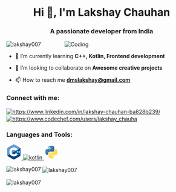 
<h1 align="center">Hi 👋, I'm Lakshay Chauhan</h1>
<h3 align="center">A passionate developer from India</h3>
<img align="right" alt="Coding" width="350" src="https://data.whicdn.com/images/309541334/original.gif">

<p align="left"> <img src="https://komarev.com/ghpvc/?username=lakshay007&label=Profile%20views&color=0e75b6&style=flat" alt="lakshay007" /> </p>



- 🌱 I’m currently learning **C++, Kotlin, Frontend development**

- 👯 I’m looking to collaborate on **Awesome creative projects**

- 📫 How to reach me **dmslakshay@gmail.com**

<h3 align="left">Connect with me:</h3>
<p align="left">
<a href="https://linkedin.com/in/https://www.linkedin.com/in/lakshay-chauhan-ba828b239/" target="blank"><img align="center" src="https://raw.githubusercontent.com/rahuldkjain/github-profile-readme-generator/master/src/images/icons/Social/linked-in-alt.svg" alt="https://www.linkedin.com/in/lakshay-chauhan-ba828b239/" height="30" width="40" /></a>
<a href="https://www.codechef.com/users/lakshay_chauha" target="blank"><img align="center" src="https://cdn.jsdelivr.net/npm/simple-icons@3.1.0/icons/codechef.svg" alt="https://www.codechef.com/users/lakshay_chauha" height="30" width="40" /></a>
</p>

<h3 align="left">Languages and Tools:</h3>
<p align="left"> <a href="https://www.w3schools.com/cpp/" target="_blank" rel="noreferrer"> <img src="https://raw.githubusercontent.com/devicons/devicon/master/icons/cplusplus/cplusplus-original.svg" alt="cplusplus" width="40" height="40"/> </a> <a href="https://kotlinlang.org" target="_blank" rel="noreferrer"> <img src="https://www.vectorlogo.zone/logos/kotlinlang/kotlinlang-icon.svg" alt="kotlin" width="40" height="40"/> </a> <a href="https://www.python.org" target="_blank" rel="noreferrer"> <img src="https://raw.githubusercontent.com/devicons/devicon/master/icons/python/python-original.svg" alt="python" width="40" height="40"/> </a> </p>

<p><img align="left" src="https://github-readme-stats.vercel.app/api/top-langs?username=lakshay007&show_icons=true&locale=en&layout=compact" alt="lakshay007" /></p>

<p>&nbsp;<img align="center" src="https://github-readme-stats.vercel.app/api?username=lakshay007&show_icons=true&locale=en" alt="lakshay007" /></p>

<p><img align="center" src="https://github-readme-streak-stats.herokuapp.com/?user=lakshay007&" alt="lakshay007" /></p>
